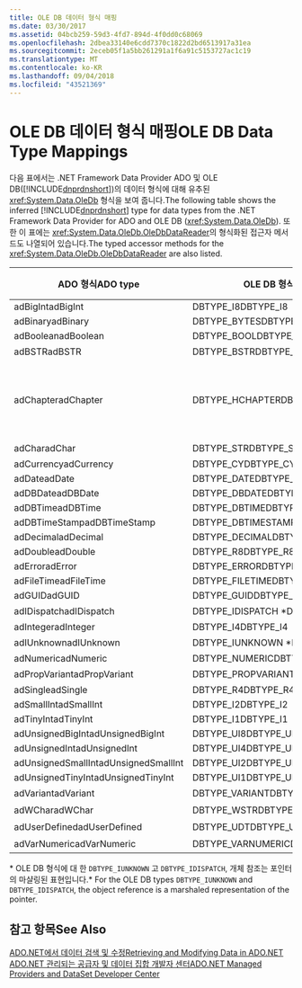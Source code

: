 ```yaml
---
title: OLE DB 데이터 형식 매핑
ms.date: 03/30/2017
ms.assetid: 04bcb259-59d3-4fd7-894d-4f0dd0c68069
ms.openlocfilehash: 2dbea33140e6cdd7370c1822d2bd6513917a31ea
ms.sourcegitcommit: 2eceb05f1a5bb261291a1f6a91c5153727ac1c19
ms.translationtype: MT
ms.contentlocale: ko-KR
ms.lasthandoff: 09/04/2018
ms.locfileid: "43521369"
---
```

# <a name="ole-db-data-type-mappings"></a><span data-ttu-id="862d7-102">OLE DB 데이터 형식 매핑</span><span class="sxs-lookup"><span data-stu-id="862d7-102">OLE DB Data Type Mappings</span></span>
<span data-ttu-id="862d7-103">다음 표에서는 .NET Framework Data Provider ADO 및 OLE DB([!INCLUDE[dnprdnshort](../../../../includes/dnprdnshort-md.md)])의 데이터 형식에 대해 유추된 <xref:System.Data.OleDb> 형식을 보여 줍니다.</span><span class="sxs-lookup"><span data-stu-id="862d7-103">The following table shows the inferred [!INCLUDE[dnprdnshort](../../../../includes/dnprdnshort-md.md)] type for data types from the .NET Framework Data Provider for ADO and OLE DB (<xref:System.Data.OleDb>).</span></span> <span data-ttu-id="862d7-104">또한 이 표에는 <xref:System.Data.OleDb.OleDbDataReader>의 형식화된 접근자 메서드도 나열되어 있습니다.</span><span class="sxs-lookup"><span data-stu-id="862d7-104">The typed accessor methods for the <xref:System.Data.OleDb.OleDbDataReader> are also listed.</span></span>  
  
|<span data-ttu-id="862d7-105">ADO 형식</span><span class="sxs-lookup"><span data-stu-id="862d7-105">ADO type</span></span>|<span data-ttu-id="862d7-106">OLE DB 형식</span><span class="sxs-lookup"><span data-stu-id="862d7-106">OLE DB type</span></span>|[!INCLUDE[dnprdnshort](../../../../includes/dnprdnshort-md.md)]<span data-ttu-id="862d7-107"> 형식</span><span class="sxs-lookup"><span data-stu-id="862d7-107"> type</span></span>|[!INCLUDE[dnprdnshort](../../../../includes/dnprdnshort-md.md)]<span data-ttu-id="862d7-108">의 형식화된 접근자</span><span class="sxs-lookup"><span data-stu-id="862d7-108"> typed accessor</span></span>|  
|--------------|-----------------|----------------------------------------------------------------------|--------------------------------------------------------------------------------|  
|<span data-ttu-id="862d7-109">adBigInt</span><span class="sxs-lookup"><span data-stu-id="862d7-109">adBigInt</span></span>|<span data-ttu-id="862d7-110">DBTYPE_I8</span><span class="sxs-lookup"><span data-stu-id="862d7-110">DBTYPE_I8</span></span>|<span data-ttu-id="862d7-111">Int64</span><span class="sxs-lookup"><span data-stu-id="862d7-111">Int64</span></span>|<span data-ttu-id="862d7-112">GetInt64()</span><span class="sxs-lookup"><span data-stu-id="862d7-112">GetInt64()</span></span>|  
|<span data-ttu-id="862d7-113">adBinary</span><span class="sxs-lookup"><span data-stu-id="862d7-113">adBinary</span></span>|<span data-ttu-id="862d7-114">DBTYPE_BYTES</span><span class="sxs-lookup"><span data-stu-id="862d7-114">DBTYPE_BYTES</span></span>|<span data-ttu-id="862d7-115">Byte[]</span><span class="sxs-lookup"><span data-stu-id="862d7-115">Byte[]</span></span>|<span data-ttu-id="862d7-116">GetBytes()</span><span class="sxs-lookup"><span data-stu-id="862d7-116">GetBytes()</span></span>|  
|<span data-ttu-id="862d7-117">adBoolean</span><span class="sxs-lookup"><span data-stu-id="862d7-117">adBoolean</span></span>|<span data-ttu-id="862d7-118">DBTYPE_BOOL</span><span class="sxs-lookup"><span data-stu-id="862d7-118">DBTYPE_BOOL</span></span>|<span data-ttu-id="862d7-119">Boolean</span><span class="sxs-lookup"><span data-stu-id="862d7-119">Boolean</span></span>|<span data-ttu-id="862d7-120">GetBoolean()</span><span class="sxs-lookup"><span data-stu-id="862d7-120">GetBoolean()</span></span>|  
|<span data-ttu-id="862d7-121">adBSTR</span><span class="sxs-lookup"><span data-stu-id="862d7-121">adBSTR</span></span>|<span data-ttu-id="862d7-122">DBTYPE_BSTR</span><span class="sxs-lookup"><span data-stu-id="862d7-122">DBTYPE_BSTR</span></span>|<span data-ttu-id="862d7-123">문자열</span><span class="sxs-lookup"><span data-stu-id="862d7-123">String</span></span>|<span data-ttu-id="862d7-124">GetString()</span><span class="sxs-lookup"><span data-stu-id="862d7-124">GetString()</span></span>|  
|<span data-ttu-id="862d7-125">adChapter</span><span class="sxs-lookup"><span data-stu-id="862d7-125">adChapter</span></span>|<span data-ttu-id="862d7-126">DBTYPE_HCHAPTER</span><span class="sxs-lookup"><span data-stu-id="862d7-126">DBTYPE_HCHAPTER</span></span>|<span data-ttu-id="862d7-127">`DataReader`를 통해 지원됩니다.</span><span class="sxs-lookup"><span data-stu-id="862d7-127">Supported through the `DataReader`.</span></span> <span data-ttu-id="862d7-128">참조 [DataReader를 사용 하 여 데이터를 검색](../../../../docs/framework/data/adonet/retrieving-data-using-a-datareader.md)합니다.</span><span class="sxs-lookup"><span data-stu-id="862d7-128">See [Retrieving Data Using a DataReader](../../../../docs/framework/data/adonet/retrieving-data-using-a-datareader.md).</span></span>|<span data-ttu-id="862d7-129">GetValue()</span><span class="sxs-lookup"><span data-stu-id="862d7-129">GetValue()</span></span>|  
|<span data-ttu-id="862d7-130">adChar</span><span class="sxs-lookup"><span data-stu-id="862d7-130">adChar</span></span>|<span data-ttu-id="862d7-131">DBTYPE_STR</span><span class="sxs-lookup"><span data-stu-id="862d7-131">DBTYPE_STR</span></span>|<span data-ttu-id="862d7-132">문자열</span><span class="sxs-lookup"><span data-stu-id="862d7-132">String</span></span>|<span data-ttu-id="862d7-133">GetString()</span><span class="sxs-lookup"><span data-stu-id="862d7-133">GetString()</span></span>|  
|<span data-ttu-id="862d7-134">adCurrency</span><span class="sxs-lookup"><span data-stu-id="862d7-134">adCurrency</span></span>|<span data-ttu-id="862d7-135">DBTYPE_CY</span><span class="sxs-lookup"><span data-stu-id="862d7-135">DBTYPE_CY</span></span>|<span data-ttu-id="862d7-136">Decimal</span><span class="sxs-lookup"><span data-stu-id="862d7-136">Decimal</span></span>|<span data-ttu-id="862d7-137">GetDecimal()</span><span class="sxs-lookup"><span data-stu-id="862d7-137">GetDecimal()</span></span>|  
|<span data-ttu-id="862d7-138">adDate</span><span class="sxs-lookup"><span data-stu-id="862d7-138">adDate</span></span>|<span data-ttu-id="862d7-139">DBTYPE_DATE</span><span class="sxs-lookup"><span data-stu-id="862d7-139">DBTYPE_DATE</span></span>|<span data-ttu-id="862d7-140">DateTime</span><span class="sxs-lookup"><span data-stu-id="862d7-140">DateTime</span></span>|<span data-ttu-id="862d7-141">GetDateTime()</span><span class="sxs-lookup"><span data-stu-id="862d7-141">GetDateTime()</span></span>|  
|<span data-ttu-id="862d7-142">adDBDate</span><span class="sxs-lookup"><span data-stu-id="862d7-142">adDBDate</span></span>|<span data-ttu-id="862d7-143">DBTYPE_DBDATE</span><span class="sxs-lookup"><span data-stu-id="862d7-143">DBTYPE_DBDATE</span></span>|<span data-ttu-id="862d7-144">DateTime</span><span class="sxs-lookup"><span data-stu-id="862d7-144">DateTime</span></span>|<span data-ttu-id="862d7-145">GetDateTime()</span><span class="sxs-lookup"><span data-stu-id="862d7-145">GetDateTime()</span></span>|  
|<span data-ttu-id="862d7-146">adDBTime</span><span class="sxs-lookup"><span data-stu-id="862d7-146">adDBTime</span></span>|<span data-ttu-id="862d7-147">DBTYPE_DBTIME</span><span class="sxs-lookup"><span data-stu-id="862d7-147">DBTYPE_DBTIME</span></span>|<span data-ttu-id="862d7-148">DateTime</span><span class="sxs-lookup"><span data-stu-id="862d7-148">DateTime</span></span>|<span data-ttu-id="862d7-149">GetDateTime()</span><span class="sxs-lookup"><span data-stu-id="862d7-149">GetDateTime()</span></span>|  
|<span data-ttu-id="862d7-150">adDBTimeStamp</span><span class="sxs-lookup"><span data-stu-id="862d7-150">adDBTimeStamp</span></span>|<span data-ttu-id="862d7-151">DBTYPE_DBTIMESTAMP</span><span class="sxs-lookup"><span data-stu-id="862d7-151">DBTYPE_DBTIMESTAMP</span></span>|<span data-ttu-id="862d7-152">DateTime</span><span class="sxs-lookup"><span data-stu-id="862d7-152">DateTime</span></span>|<span data-ttu-id="862d7-153">GetDateTime()</span><span class="sxs-lookup"><span data-stu-id="862d7-153">GetDateTime()</span></span>|  
|<span data-ttu-id="862d7-154">adDecimal</span><span class="sxs-lookup"><span data-stu-id="862d7-154">adDecimal</span></span>|<span data-ttu-id="862d7-155">DBTYPE_DECIMAL</span><span class="sxs-lookup"><span data-stu-id="862d7-155">DBTYPE_DECIMAL</span></span>|<span data-ttu-id="862d7-156">Decimal</span><span class="sxs-lookup"><span data-stu-id="862d7-156">Decimal</span></span>|<span data-ttu-id="862d7-157">GetDecimal()</span><span class="sxs-lookup"><span data-stu-id="862d7-157">GetDecimal()</span></span>|  
|<span data-ttu-id="862d7-158">adDouble</span><span class="sxs-lookup"><span data-stu-id="862d7-158">adDouble</span></span>|<span data-ttu-id="862d7-159">DBTYPE_R8</span><span class="sxs-lookup"><span data-stu-id="862d7-159">DBTYPE_R8</span></span>|<span data-ttu-id="862d7-160">Double</span><span class="sxs-lookup"><span data-stu-id="862d7-160">Double</span></span>|<span data-ttu-id="862d7-161">GetDouble()</span><span class="sxs-lookup"><span data-stu-id="862d7-161">GetDouble()</span></span>|  
|<span data-ttu-id="862d7-162">adError</span><span class="sxs-lookup"><span data-stu-id="862d7-162">adError</span></span>|<span data-ttu-id="862d7-163">DBTYPE_ERROR</span><span class="sxs-lookup"><span data-stu-id="862d7-163">DBTYPE_ERROR</span></span>|<span data-ttu-id="862d7-164">ExternalException</span><span class="sxs-lookup"><span data-stu-id="862d7-164">ExternalException</span></span>|<span data-ttu-id="862d7-165">GetValue()</span><span class="sxs-lookup"><span data-stu-id="862d7-165">GetValue()</span></span>|  
|<span data-ttu-id="862d7-166">adFileTime</span><span class="sxs-lookup"><span data-stu-id="862d7-166">adFileTime</span></span>|<span data-ttu-id="862d7-167">DBTYPE_FILETIME</span><span class="sxs-lookup"><span data-stu-id="862d7-167">DBTYPE_FILETIME</span></span>|<span data-ttu-id="862d7-168">DateTime</span><span class="sxs-lookup"><span data-stu-id="862d7-168">DateTime</span></span>|<span data-ttu-id="862d7-169">GetDateTime()</span><span class="sxs-lookup"><span data-stu-id="862d7-169">GetDateTime()</span></span>|  
|<span data-ttu-id="862d7-170">adGUID</span><span class="sxs-lookup"><span data-stu-id="862d7-170">adGUID</span></span>|<span data-ttu-id="862d7-171">DBTYPE_GUID</span><span class="sxs-lookup"><span data-stu-id="862d7-171">DBTYPE_GUID</span></span>|<span data-ttu-id="862d7-172">Guid</span><span class="sxs-lookup"><span data-stu-id="862d7-172">Guid</span></span>|<span data-ttu-id="862d7-173">GetGuid()</span><span class="sxs-lookup"><span data-stu-id="862d7-173">GetGuid()</span></span>|  
|<span data-ttu-id="862d7-174">adIDispatch</span><span class="sxs-lookup"><span data-stu-id="862d7-174">adIDispatch</span></span>|<span data-ttu-id="862d7-175">DBTYPE_IDISPATCH \*</span><span class="sxs-lookup"><span data-stu-id="862d7-175">DBTYPE_IDISPATCH \*</span></span>|<span data-ttu-id="862d7-176">개체</span><span class="sxs-lookup"><span data-stu-id="862d7-176">Object</span></span>|<span data-ttu-id="862d7-177">GetValue()</span><span class="sxs-lookup"><span data-stu-id="862d7-177">GetValue()</span></span>|  
|<span data-ttu-id="862d7-178">adInteger</span><span class="sxs-lookup"><span data-stu-id="862d7-178">adInteger</span></span>|<span data-ttu-id="862d7-179">DBTYPE_I4</span><span class="sxs-lookup"><span data-stu-id="862d7-179">DBTYPE_I4</span></span>|<span data-ttu-id="862d7-180">Int32</span><span class="sxs-lookup"><span data-stu-id="862d7-180">Int32</span></span>|<span data-ttu-id="862d7-181">GetInt32()</span><span class="sxs-lookup"><span data-stu-id="862d7-181">GetInt32()</span></span>|  
|<span data-ttu-id="862d7-182">adIUnknown</span><span class="sxs-lookup"><span data-stu-id="862d7-182">adIUnknown</span></span>|<span data-ttu-id="862d7-183">DBTYPE_IUNKNOWN \*</span><span class="sxs-lookup"><span data-stu-id="862d7-183">DBTYPE_IUNKNOWN \*</span></span>|<span data-ttu-id="862d7-184">개체</span><span class="sxs-lookup"><span data-stu-id="862d7-184">Object</span></span>|<span data-ttu-id="862d7-185">GetValue()</span><span class="sxs-lookup"><span data-stu-id="862d7-185">GetValue()</span></span>|  
|<span data-ttu-id="862d7-186">adNumeric</span><span class="sxs-lookup"><span data-stu-id="862d7-186">adNumeric</span></span>|<span data-ttu-id="862d7-187">DBTYPE_NUMERIC</span><span class="sxs-lookup"><span data-stu-id="862d7-187">DBTYPE_NUMERIC</span></span>|<span data-ttu-id="862d7-188">Decimal</span><span class="sxs-lookup"><span data-stu-id="862d7-188">Decimal</span></span>|<span data-ttu-id="862d7-189">GetDecimal()</span><span class="sxs-lookup"><span data-stu-id="862d7-189">GetDecimal()</span></span>|  
|<span data-ttu-id="862d7-190">adPropVariant</span><span class="sxs-lookup"><span data-stu-id="862d7-190">adPropVariant</span></span>|<span data-ttu-id="862d7-191">DBTYPE_PROPVARIANT</span><span class="sxs-lookup"><span data-stu-id="862d7-191">DBTYPE_PROPVARIANT</span></span>|<span data-ttu-id="862d7-192">개체</span><span class="sxs-lookup"><span data-stu-id="862d7-192">Object</span></span>|<span data-ttu-id="862d7-193">GetValue()</span><span class="sxs-lookup"><span data-stu-id="862d7-193">GetValue()</span></span>|  
|<span data-ttu-id="862d7-194">adSingle</span><span class="sxs-lookup"><span data-stu-id="862d7-194">adSingle</span></span>|<span data-ttu-id="862d7-195">DBTYPE_R4</span><span class="sxs-lookup"><span data-stu-id="862d7-195">DBTYPE_R4</span></span>|<span data-ttu-id="862d7-196">Single</span><span class="sxs-lookup"><span data-stu-id="862d7-196">Single</span></span>|<span data-ttu-id="862d7-197">GetFloat()</span><span class="sxs-lookup"><span data-stu-id="862d7-197">GetFloat()</span></span>|  
|<span data-ttu-id="862d7-198">adSmallInt</span><span class="sxs-lookup"><span data-stu-id="862d7-198">adSmallInt</span></span>|<span data-ttu-id="862d7-199">DBTYPE_I2</span><span class="sxs-lookup"><span data-stu-id="862d7-199">DBTYPE_I2</span></span>|<span data-ttu-id="862d7-200">Int16</span><span class="sxs-lookup"><span data-stu-id="862d7-200">Int16</span></span>|<span data-ttu-id="862d7-201">GetInt16()</span><span class="sxs-lookup"><span data-stu-id="862d7-201">GetInt16()</span></span>|  
|<span data-ttu-id="862d7-202">adTinyInt</span><span class="sxs-lookup"><span data-stu-id="862d7-202">adTinyInt</span></span>|<span data-ttu-id="862d7-203">DBTYPE_I1</span><span class="sxs-lookup"><span data-stu-id="862d7-203">DBTYPE_I1</span></span>|<span data-ttu-id="862d7-204">Byte</span><span class="sxs-lookup"><span data-stu-id="862d7-204">Byte</span></span>|<span data-ttu-id="862d7-205">GetByte()</span><span class="sxs-lookup"><span data-stu-id="862d7-205">GetByte()</span></span>|  
|<span data-ttu-id="862d7-206">adUnsignedBigInt</span><span class="sxs-lookup"><span data-stu-id="862d7-206">adUnsignedBigInt</span></span>|<span data-ttu-id="862d7-207">DBTYPE_UI8</span><span class="sxs-lookup"><span data-stu-id="862d7-207">DBTYPE_UI8</span></span>|<span data-ttu-id="862d7-208">UInt64</span><span class="sxs-lookup"><span data-stu-id="862d7-208">UInt64</span></span>|<span data-ttu-id="862d7-209">GetValue()</span><span class="sxs-lookup"><span data-stu-id="862d7-209">GetValue()</span></span>|  
|<span data-ttu-id="862d7-210">adUnsignedInt</span><span class="sxs-lookup"><span data-stu-id="862d7-210">adUnsignedInt</span></span>|<span data-ttu-id="862d7-211">DBTYPE_UI4</span><span class="sxs-lookup"><span data-stu-id="862d7-211">DBTYPE_UI4</span></span>|<span data-ttu-id="862d7-212">UInt32</span><span class="sxs-lookup"><span data-stu-id="862d7-212">UInt32</span></span>|<span data-ttu-id="862d7-213">GetValue()</span><span class="sxs-lookup"><span data-stu-id="862d7-213">GetValue()</span></span>|  
|<span data-ttu-id="862d7-214">adUnsignedSmallInt</span><span class="sxs-lookup"><span data-stu-id="862d7-214">adUnsignedSmallInt</span></span>|<span data-ttu-id="862d7-215">DBTYPE_UI2</span><span class="sxs-lookup"><span data-stu-id="862d7-215">DBTYPE_UI2</span></span>|<span data-ttu-id="862d7-216">UInt16</span><span class="sxs-lookup"><span data-stu-id="862d7-216">UInt16</span></span>|<span data-ttu-id="862d7-217">GetValue()</span><span class="sxs-lookup"><span data-stu-id="862d7-217">GetValue()</span></span>|  
|<span data-ttu-id="862d7-218">adUnsignedTinyInt</span><span class="sxs-lookup"><span data-stu-id="862d7-218">adUnsignedTinyInt</span></span>|<span data-ttu-id="862d7-219">DBTYPE_UI1</span><span class="sxs-lookup"><span data-stu-id="862d7-219">DBTYPE_UI1</span></span>|<span data-ttu-id="862d7-220">Byte</span><span class="sxs-lookup"><span data-stu-id="862d7-220">Byte</span></span>|<span data-ttu-id="862d7-221">GetByte()</span><span class="sxs-lookup"><span data-stu-id="862d7-221">GetByte()</span></span>|  
|<span data-ttu-id="862d7-222">adVariant</span><span class="sxs-lookup"><span data-stu-id="862d7-222">adVariant</span></span>|<span data-ttu-id="862d7-223">DBTYPE_VARIANT</span><span class="sxs-lookup"><span data-stu-id="862d7-223">DBTYPE_VARIANT</span></span>|<span data-ttu-id="862d7-224">개체</span><span class="sxs-lookup"><span data-stu-id="862d7-224">Object</span></span>|<span data-ttu-id="862d7-225">GetValue()</span><span class="sxs-lookup"><span data-stu-id="862d7-225">GetValue()</span></span>|  
|<span data-ttu-id="862d7-226">adWChar</span><span class="sxs-lookup"><span data-stu-id="862d7-226">adWChar</span></span>|<span data-ttu-id="862d7-227">DBTYPE_WSTR</span><span class="sxs-lookup"><span data-stu-id="862d7-227">DBTYPE_WSTR</span></span>|<span data-ttu-id="862d7-228">문자열</span><span class="sxs-lookup"><span data-stu-id="862d7-228">String</span></span>|<span data-ttu-id="862d7-229">GetString()</span><span class="sxs-lookup"><span data-stu-id="862d7-229">GetString()</span></span>|  
|<span data-ttu-id="862d7-230">adUserDefined</span><span class="sxs-lookup"><span data-stu-id="862d7-230">adUserDefined</span></span>|<span data-ttu-id="862d7-231">DBTYPE_UDT</span><span class="sxs-lookup"><span data-stu-id="862d7-231">DBTYPE_UDT</span></span>|<span data-ttu-id="862d7-232">지원되지 않음</span><span class="sxs-lookup"><span data-stu-id="862d7-232">not supported</span></span>||  
|<span data-ttu-id="862d7-233">adVarNumeric</span><span class="sxs-lookup"><span data-stu-id="862d7-233">adVarNumeric</span></span>|<span data-ttu-id="862d7-234">DBTYPE_VARNUMERIC</span><span class="sxs-lookup"><span data-stu-id="862d7-234">DBTYPE_VARNUMERIC</span></span>|<span data-ttu-id="862d7-235">지원되지 않음</span><span class="sxs-lookup"><span data-stu-id="862d7-235">not supported</span></span>||  
  
 <span data-ttu-id="862d7-236">\* OLE DB 형식에 대 한 `DBTYPE_IUNKNOWN` 고 `DBTYPE_IDISPATCH`, 개체 참조는 포인터의 마샬링된 표현입니다.</span><span class="sxs-lookup"><span data-stu-id="862d7-236">\* For the OLE DB types `DBTYPE_IUNKNOWN` and `DBTYPE_IDISPATCH`, the object reference is a marshaled representation of the pointer.</span></span>  
  
## <a name="see-also"></a><span data-ttu-id="862d7-237">참고 항목</span><span class="sxs-lookup"><span data-stu-id="862d7-237">See Also</span></span>  
 [<span data-ttu-id="862d7-238">ADO.NET에서 데이터 검색 및 수정</span><span class="sxs-lookup"><span data-stu-id="862d7-238">Retrieving and Modifying Data in ADO.NET</span></span>](../../../../docs/framework/data/adonet/retrieving-and-modifying-data.md)  
 [<span data-ttu-id="862d7-239">ADO.NET 관리되는 공급자 및 데이터 집합 개발자 센터</span><span class="sxs-lookup"><span data-stu-id="862d7-239">ADO.NET Managed Providers and DataSet Developer Center</span></span>](https://go.microsoft.com/fwlink/?LinkId=217917)
